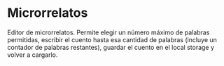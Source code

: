 # Microrrelatos
Editor de microrrelatos.
Permite elegir un número máximo de palabras permitidas, escribir el cuento hasta esa cantidad de palabras (incluye un contador de palabras restantes), guardar el cuento en el local storage y volver a cargarlo.
